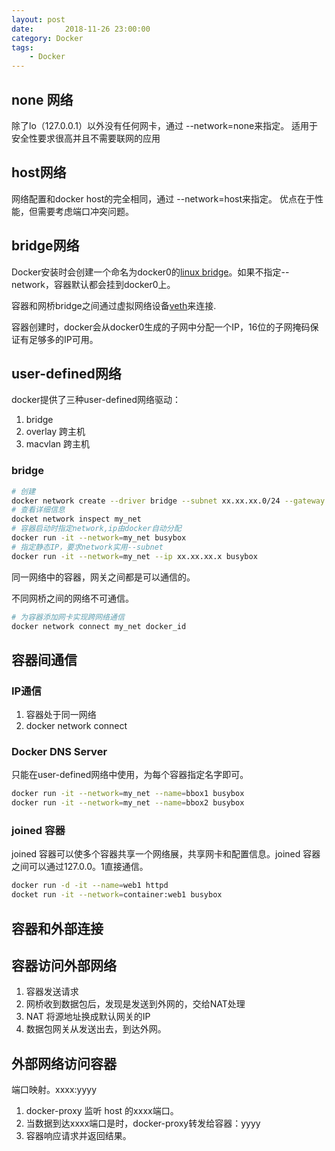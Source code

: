 ```yaml
---
layout: post
date:       2018-11-26 23:00:00
category: Docker
tags:
    - Docker
---
```


## none 网络
除了lo（127.0.0.1）以外没有任何网卡，通过 --network=none来指定。
适用于安全性要求很高并且不需要联网的应用

## host网络
网络配置和docker host的完全相同，通过 --network=host来指定。
优点在于性能，但需要考虑端口冲突问题。

## bridge网络
Docker安装时会创建一个命名为docker0的[linux bridge](https://segmentfault.com/a/1190000009491002)。如果不指定--network，容器默认都会挂到docker0上。

容器和网桥bridge之间通过虚拟网络设备[veth](https://segmentfault.com/a/1190000009251098)来连接.

容器创建时，docker会从docker0生成的子网中分配一个IP，16位的子网掩码保证有足够多的IP可用。

## user-defined网络

docker提供了三种user-defined网络驱动：

1. bridge
2. overlay 跨主机
3. macvlan 跨主机

### bridge 

```bash
# 创建
docker network create --driver bridge --subnet xx.xx.xx.0/24 --gateway xx。xx.xx.1 my_net 
# 查看详细信息
docket network inspect my_net
# 容器启动时指定network,ip由docker自动分配
docker run -it --network=my_net busybox
# 指定静态IP，要求network实用--subnet
docker run -it --network=my_net --ip xx.xx.xx.x busybox
```

同一网络中的容器，网关之间都是可以通信的。

不同网桥之间的网络不可通信。

```bash
# 为容器添加网卡实现跨网络通信
docker network connect my_net docker_id
```

## 容器间通信

### IP通信

1. 容器处于同一网络
2. docker network connect

### Docker DNS Server

只能在user-defined网络中使用，为每个容器指定名字即可。

```bash
docker run -it --network=my_net --name=bbox1 busybox
docker run -it --network=my_net --name=bbox2 busybox
```

### joined 容器

joined 容器可以使多个容器共享一个网络展，共享网卡和配置信息。joined 容器之间可以通过127.0.0。1直接通信。

```bash
docker run -d -it --name=web1 httpd
docket run -it --network=container:web1 busybox
```

## 容器和外部连接

## 容器访问外部网络

1. 容器发送请求
2. 网桥收到数据包后，发现是发送到外网的，交给NAT处理
3. NAT 将源地址换成默认网关的IP
4. 数据包网关从发送出去，到达外网。

## 外部网络访问容器

端口映射。xxxx:yyyy

1. docker-proxy 监听 host 的xxxx端口。
2. 当数据到达xxxx端口是时，docker-proxy转发给容器：yyyy
3. 容器响应请求并返回结果。